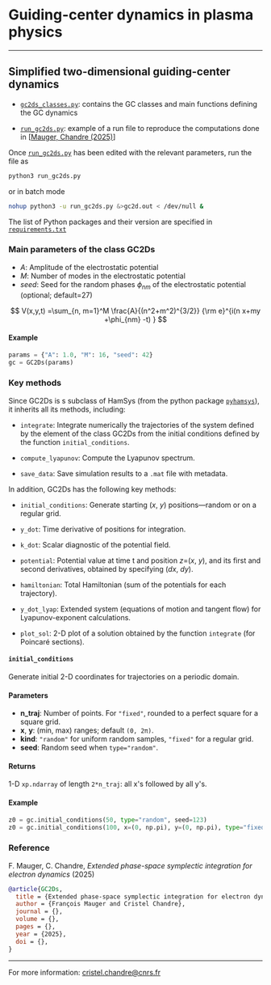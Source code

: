 # Guiding-center dynamics in plasma physics

___
## Simplified two-dimensional guiding-center dynamics

- [`gc2ds_classes.py`](https://github.com/cchandre/GC2D/blob/main/gc2ds_classes.py): contains the GC classes and main functions defining the GC dynamics

- [`run_gc2ds.py`](https://github.com/cchandre/GC2D/blob/main/run_gc2ds.py): example of a run file to reproduce the computations done in [[Mauger, Chandre (2025)]()]

Once [`run_gc2ds.py`](https://github.com/cchandre/GC2D/blob/main/run_gc2ds.py) has been edited with the relevant parameters, run the file as 
```sh
python3 run_gc2ds.py
```
or in batch mode
```sh
nohup python3 -u run_gc2ds.py &>gc2d.out < /dev/null &
```
The list of Python packages and their version are specified in [`requirements.txt`](https://github.com/cchandre/GC2D/blob/main/requirements.txt)

###  Main parameters of the class GC2Ds

- *A*: Amplitude of the electrostatic potential
- *M*: Number of modes in the electrostatic potential
- *seed*: Seed for the random phases $\phi_{nm}$ of the electrostatic potential (optional; default=27)

$$ V(x,y,t) =\sum_{n, m=1}^M \frac{A}{(n^2+m^2)^{3/2}} {\rm e}^{i(n x+my +\phi_{nm} -t) } $$

#### Example 
```python
params = {"A": 1.0, "M": 16, "seed": 42}
gc = GC2Ds(params)
```

### Key methods

Since GC2Ds is s subclass of HamSys (from the python package [`pyhamsys`](https://pypi.org/project/pyhamsys/)), it inherits all its methods, including:

- `integrate`: Integrate numerically the trajectories of the system defined by the element of the class GC2Ds from the initial conditions defined by the function `initial_conditions`. 

- `compute_lyapunov`: Compute the Lyapunov spectrum.

- `save_data`: Save simulation results to a `.mat` file with metadata.

In addition, GC2Ds has the following key methods:

- `initial_conditions`: Generate starting (*x*, *y*) positions—random or on a regular grid.

- `y_dot`: Time derivative of positions for integration.

- `k_dot`: Scalar diagnostic of the potential field.

- `potential`: Potential value at time t and position *z*=(*x*, *y*), and its first and second derivatives, obtained by specifying (*dx*, *dy*).

- `hamiltonian`: Total Hamiltonian (sum of the potentials for each trajectory).

- `y_dot_lyap`: Extended system (equations of motion and tangent flow) for Lyapunov-exponent calculations.

- `plot_sol`: 2-D plot of a solution obtained by the function `integrate` (for Poincaré sections).

#### `initial_conditions`

Generate initial 2-D coordinates for trajectories on a periodic domain.

#### Parameters

-   **n_traj**: Number of points. For `"fixed"`, rounded to a perfect square for a square grid.
-   **x**, **y**: (min, max) ranges; default `(0, 2π)`.
-   **kind**: `"random"` for uniform random samples, `"fixed"` for a regular grid.
-   **seed**: Random seed when `type="random"`.

#### Returns

1-D `xp.ndarray` of length `2*n_traj`: all x's followed by all y's.

#### Example

``` python
z0 = gc.initial_conditions(50, type="random", seed=123)
z0 = gc.initial_conditions(100, x=(0, np.pi), y=(0, np.pi), type="fixed")
```

### Reference

F. Mauger, C. Chandre, *Extended phase-space symplectic integration for electron dynamics* (2025)

```bibtex
@article{GC2Ds,
  title = {Extended phase-space symplectic integration for electron dynamics},
  author = {François Mauger and Cristel Chandre},
  journal = {},
  volume = {},
  pages = {},
  year = {2025},
  doi = {},
}
```
---
For more information: <cristel.chandre@cnrs.fr>
